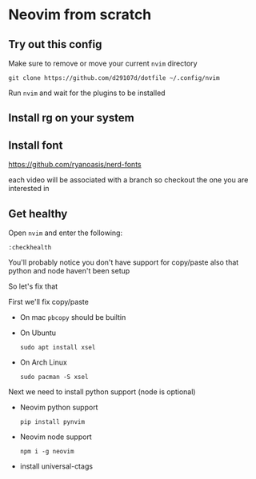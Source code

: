 # Neovim from scratch

## Try out this config

Make sure to remove or move your current `nvim` directory

```
git clone https://github.com/d29107d/dotfile ~/.config/nvim
```

Run `nvim` and wait for the plugins to be installed 

## Install rg on your system 

## Install font
https://github.com/ryanoasis/nerd-fonts


each video will be associated with a branch so checkout the one you are interested in

## Get healthy

Open `nvim` and enter the following:

```
:checkhealth
```

You'll probably notice you don't have support for copy/paste also that python and node haven't been setup

So let's fix that

First we'll fix copy/paste

- On mac `pbcopy` should be builtin

- On Ubuntu

  ```
  sudo apt install xsel
  ```

- On Arch Linux

  ```
  sudo pacman -S xsel
  ```

Next we need to install python support (node is optional)

- Neovim python support

  ```
  pip install pynvim
  ```
- Neovim node support

  ```
  npm i -g neovim
  ```
- install universal-ctags
